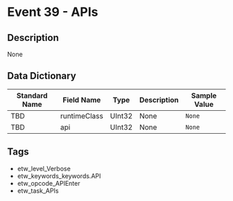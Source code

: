 # Event 39 - APIs

## Description
None

## Data Dictionary
|Standard Name|Field Name|Type|Description|Sample Value|
|---|---|---|---|---|
|TBD|runtimeClass|UInt32|None|`None`|
|TBD|api|UInt32|None|`None`|

## Tags
* etw_level_Verbose
* etw_keywords_keywords.API
* etw_opcode_APIEnter
* etw_task_APIs